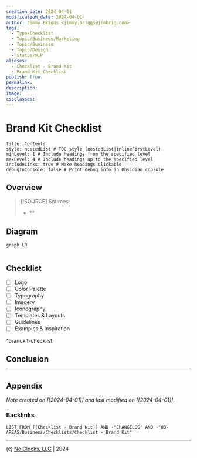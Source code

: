 ```yaml
---
creation_date: 2024-04-01
modification_date: 2024-04-01
author: Jimmy Briggs <jimmy.briggs@jimbrig.com>
tags:
  - Type/Checklist
  - Topic/Business/Marketing
  - Topic/Business
  - Topic/Design
  - Status/WIP
aliases:
  - Checklist - Brand Kit
  - Brand Kit Checklist
publish: true
permalink:
description:
image:
cssclasses:
---
```


# Brand Kit Checklist

```table-of-contents
title: Contents 
style: nestedList # TOC style (nestedList|inlineFirstLevel)
minLevel: 1 # Include headings from the specified level
maxLevel: 4 # Include headings up to the specified level
includeLinks: true # Make headings clickable
debugInConsole: false # Print debug info in Obsidian console
```

## Overview

> [!SOURCE] Sources:
> - **

## Diagram

```mermaid
graph LR
  
```

## Checklist

- [ ] Logo
- [ ] Color Palette
- [ ] Typography
- [ ] Imagery
- [ ] Iconography
- [ ] Templates & Layouts
- [ ] Guidelines
- [ ] Examples & Inspiration

^brandkit-checklist

## Conclusion

***

## Appendix

*Note created on [[2024-04-01]] and last modified on [[2024-04-01]].*

### Backlinks

```dataview
LIST FROM [[Checklist - Brand Kit]] AND -"CHANGELOG" AND -"03-AREAS/Business/Checklists/Checklist - Brand Kit"
```

***

(c) [No Clocks, LLC](https://github.com/noclocks) | 2024
